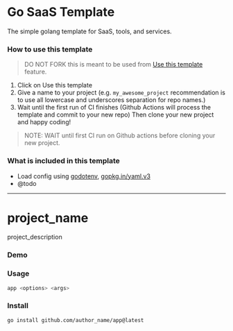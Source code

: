 # Go SaaS Template  

The simple golang template for SaaS, tools, and services.

### How to use this template

> DO NOT FORK this is meant to be used from [Use this template](https://github.com/lowk3v/go-saas-template/generate) feature.

1. Click on Use this template
2. Give a name to your project
(e.g. `my_awesome_project` recommendation is to use all lowercase and underscores separation for repo names.)
3. Wait until the first run of CI finishes
(Github Actions will process the template and commit to your new repo)
Then clone your new project and happy coding!

> NOTE: WAIT until first CI run on Github actions before cloning your new project. 

### What is included in this template
- Load config using [godotenv](https://github.com/joho/godotenv), [gopkg.in/yaml.v3](https://gopkg.in/yaml.v3)
- @todo 

---
# project_name 

project_description 

### Demo

### Usage
```bash
app <options> <args>
```

### Install
```bash
go install github.com/author_name/app@latest
```
